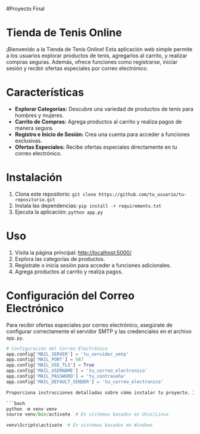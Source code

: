 #Proyecto Final
# Tienda de Tenis Online

¡Bienvenido a la Tienda de Tenis Online! Esta aplicación web simple permite a los usuarios explorar productos de tenis, agregarlos al carrito, y realizar compras seguras. Además, ofrece funciones como registrarse, iniciar sesión y recibir ofertas especiales por correo electrónico.

# Características

- **Explorar Categorías:** Descubre una variedad de productos de tenis para hombres y mujeres.
- **Carrito de Compras:** Agrega productos al carrito y realiza pagos de manera segura.
- **Registro e Inicio de Sesión:** Crea una cuenta para acceder a funciones exclusivas.
- **Ofertas Especiales:** Recibe ofertas especiales directamente en tu correo electrónico.

# Instalación

1. Clona este repositorio: `git clone https://github.com/tu_usuario/tu-repositorio.git`
2. Instala las dependencias: `pip install -r requirements.txt`
3. Ejecuta la aplicación: `python app.py`

# Uso

1. Visita la página principal: [http://localhost:5000/](http://localhost:5000/)
2. Explora las categorías de productos.
3. Regístrate o inicia sesión para acceder a funciones adicionales.
4. Agrega productos al carrito y realiza pagos.

# Configuración del Correo Electrónico

Para recibir ofertas especiales por correo electrónico, asegúrate de configurar correctamente el servidor SMTP y las credenciales en el archivo `app.py`.

```python
# Configuración del Correo Electrónico
app.config['MAIL_SERVER'] = 'tu_servidor_smtp'
app.config['MAIL_PORT'] = 587  
app.config['MAIL_USE_TLS'] = True  
app.config['MAIL_USERNAME'] = 'tu_correo_electronico'
app.config['MAIL_PASSWORD'] = 'tu_contraseña'
app.config['MAIL_DEFAULT_SENDER'] = 'tu_correo_electronico'

Proporciona instrucciones detalladas sobre cómo instalar tu proyecto. Incluye dependencias y pasos específicos si es necesario.

```bash
python -m venv venv
source venv/bin/activate  # En sistemas basados en Unix/Linux

venv\Scripts\activate  # En sistemas basados en Windows
